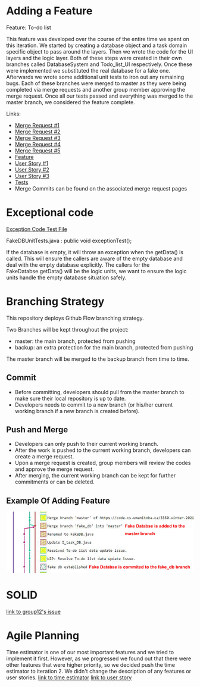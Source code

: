 # Adding a Feature

Feature: To-do list

This feature was developed over the course of the entire time we spent on this iteration. We started by creating a database object and a task domain specific object to pass around the layers. Then we wrote the code for the UI layers and the logic layer. Both of these steps were created in their own branches called DatabaseSystem and Todo\_list\_UI respectively. Once these were implemented we substituted the real database for a fake one. Afterwards we wrote some additional unit tests to iron out any remaining bugs. Each of these branches were merged to master as they were being completed via merge requests and another group member approving the merge request. Once all our tests passed and everything was merged to the master branch, we considered the feature complete.

Links:

- [Merge Request #1](https://code.cs.umanitoba.ca/3350-winter-2021-a01/your-internet-neighbours-group-11/-/merge_requests/3)
- [Merge Request #2](https://code.cs.umanitoba.ca/3350-winter-2021-a01/your-internet-neighbours-group-11/-/merge_requests/19)
- [Merge Request #3](https://code.cs.umanitoba.ca/3350-winter-2021-a01/your-internet-neighbours-group-11/-/merge_requests/20)
- [Merge Request #4](https://code.cs.umanitoba.ca/3350-winter-2021-a01/your-internet-neighbours-group-11/-/merge_requests/22)
- [Merge Request #5](https://code.cs.umanitoba.ca/3350-winter-2021-a01/your-internet-neighbours-group-11/-/merge_requests/29)
- [Feature](https://code.cs.umanitoba.ca/3350-winter-2021-a01/your-internet-neighbours-group-11/-/issues/5)
- [User Story #1](https://code.cs.umanitoba.ca/3350-winter-2021-a01/your-internet-neighbours-group-11/-/issues/20)
- [User Story #2](https://code.cs.umanitoba.ca/3350-winter-2021-a01/your-internet-neighbours-group-11/-/issues/4)
- [User Story #3](https://code.cs.umanitoba.ca/3350-winter-2021-a01/your-internet-neighbours-group-11/-/issues/2)
- [Tests](https://code.cs.umanitoba.ca/3350-winter-2021-a01/your-internet-neighbours-group-11/-/blob/master/app/src/test/java/com/groupeleven/studentlife/logicTests/TodoLogicLayerUnitTests.java)
- Merge Commits can be found on the associated merge request pages


# Exceptional code
[Exception Code Test File](app/src/test/java/com/groupeleven/studentlife/databaseTests/FakeDBUnitTests.java)

FakeDBUnitTests.java : public void exceptionTest();

If the database is empty, it will throw an exception when the getData() is called. This will ensure the callers are aware of the empty database and deal with the empty database explicitly. The callers for the FakeDatabse.getData() will be the logic units, we want to ensure the logic units handle the empty database situation safely.



# Branching Strategy

This repository deploys Github Flow branching strategy.

Two Branches will be kept throughout the project:
* master: the main branch, protected from pushing
* backup: an extra protection for the main branch, protected from pushing

The master branch will be merged to the backup branch from time to time.

## Commit
* Before committing, developers should pull from the master branch to make sure their local repository is up to date.
* Developers needs to commit to a new branch (or his/her current working branch if a new branch is created before).

## Push and Merge
* Developers can only push to their current working branch.
* After the work is pushed to the current working branch, developers can create a merge request.
* Upon a merge request is created, group members will review the codes and approve the merge request.
* After merging, the current working branch can be kept for further commitments or can be deleted.

## Example Of Adding Feature
![Adding Feature](Adding_feature.jpg)


# SOLID
[link to group12's issue](https://code.cs.umanitoba.ca/3350-winter-2021-a01/fitnics-group-12/-/issues/23)

#  Agile Planning
Time estimator is one of our most important features and we tried to implement it first. However, as we progressed we found out that there were other features that were higher priority, so we decided push the time estimator to iteration 2. We didn't change the description
of any features or user stories.
[link to time estimator](https://code.cs.umanitoba.ca/3350-winter-2021-a01/your-internet-neighbours-group-11/-/issues/1)
[link to user story](https://code.cs.umanitoba.ca/3350-winter-2021-a01/your-internet-neighbours-group-11/-/issues/3)
